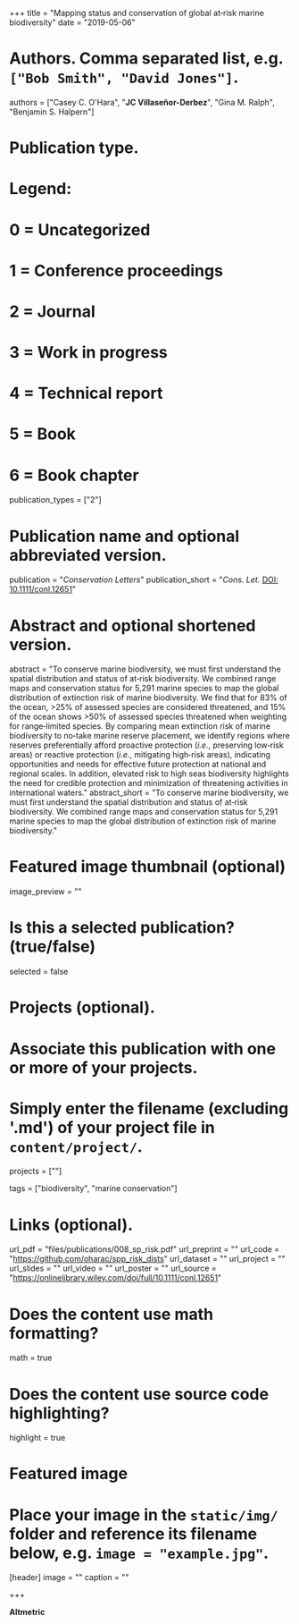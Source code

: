 +++
title = "Mapping status and conservation of global at‐risk marine biodiversity"
date = "2019-05-06"

# Authors. Comma separated list, e.g. `["Bob Smith", "David Jones"]`.
authors = ["Casey C. O'Hara", "**JC Villaseñor-Derbez**",  "Gina M. Ralph", "Benjamin S. Halpern"]

# Publication type.
# Legend:
# 0 = Uncategorized
# 1 = Conference proceedings
# 2 = Journal
# 3 = Work in progress
# 4 = Technical report
# 5 = Book
# 6 = Book chapter
publication_types = ["2"]

# Publication name and optional abbreviated version.
publication = "*Conservation Letters*"
publication_short = "*Cons. Let.* [DOI: 10.1111/conl.12651](https://doi.org/10.1111/conl.12651)"

# Abstract and optional shortened version.
abstract = "To conserve marine biodiversity, we must first understand the spatial distribution and status of at‐risk biodiversity. We combined range maps and conservation status for 5,291 marine species to map the global distribution of extinction risk of marine biodiversity. We find that for 83% of the ocean, >25% of assessed species are considered threatened, and 15% of the ocean shows >50% of assessed species threatened when weighting for range‐limited species. By comparing mean extinction risk of marine biodiversity to no‐take marine reserve placement, we identify regions where reserves preferentially afford proactive protection (*i.e.*, preserving low‐risk areas) or reactive protection (*i.e.*, mitigating high‐risk areas), indicating opportunities and needs for effective future protection at national and regional scales. In addition, elevated risk to high seas biodiversity highlights the need for credible protection and minimization of threatening activities in international waters."
abstract_short = "To conserve marine biodiversity, we must first understand the spatial distribution and status of at‐risk biodiversity. We combined range maps and conservation status for 5,291 marine species to map the global distribution of extinction risk of marine biodiversity."

# Featured image thumbnail (optional)
image_preview = ""

# Is this a selected publication? (true/false)
selected = false

# Projects (optional).
#   Associate this publication with one or more of your projects.
#   Simply enter the filename (excluding '.md') of your project file in `content/project/`.
projects = [""]

tags = ["biodiversity", "marine conservation"]

# Links (optional).
url_pdf = "files/publications/008_sp_risk.pdf"
url_preprint = ""
url_code = "https://github.com/oharac/spp_risk_dists"
url_dataset = ""
url_project = ""
url_slides = ""
url_video = ""
url_poster = ""
url_source = "https://onlinelibrary.wiley.com/doi/full/10.1111/conl.12651"

# Does the content use math formatting?
math = true

# Does the content use source code highlighting?
highlight = true

# Featured image
# Place your image in the `static/img/` folder and reference its filename below, e.g. `image = "example.jpg"`.
[header]
image = ""
caption = ""

+++

**Altmetric**

<script type="text/javascript" src="https://d1bxh8uas1mnw7.cloudfront.net/assets/embed.js"></script><div class="altmetric-embed" data-badge-type="donut" data-altmetric-id="59995207" />
